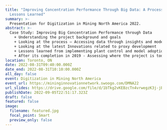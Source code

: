 ```yaml
---
title: "Improving Concentration Performance Through Big Data: A Process and
  Lessons Learned"
summary: >-
  Presentation for Digitization in Mining North America 2022.
abstract: >-
  Case Study: Improving Big Concentration Performance through Data
    + Understanding the project background and goals
    + Looking at the process – Accessing data through insights and model development
    + Looking at the latest Innovations related to proxy development
    + Lessons learned from implementing plant control and model adoption
    + After its completion in 2019 - Assessing where the project is today 
location: Toronto, ON
date: 2022-08-31T09:40:00.000Z
date_end: 2022-08-31T10:10:00.000Z
all_day: false
event: Digitization in Mining North America
event_url: https://mininginnovationnetwork.swoogo.com/DMNA22
url_slides: https://drive.google.com/file/d/1bTkg2vKEBzcTn4vrwegzK3j-jBnpbLD0/view?usp=sharing
publishDate: 2022-09-05T22:51:17.323Z
draft: false
featured: false
image:
  filename: featured.jpg
  focal_point: Smart
  preview_only: false
---
```

